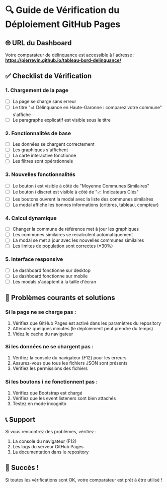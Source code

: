 # 🔍 Guide de Vérification du Déploiement GitHub Pages

## 🌐 URL du Dashboard
Votre comparateur de délinquance est accessible à l'adresse :
**https://pierrevin.github.io/tableau-bord-delinquance/**

## ✅ Checklist de Vérification

### 1. **Chargement de la page**
- [ ] La page se charge sans erreur
- [ ] Le titre "📊 Délinquance en Haute-Garonne : comparez votre commune" s'affiche
- [ ] Le paragraphe explicatif est visible sous le titre

### 2. **Fonctionnalités de base**
- [ ] Les données se chargent correctement
- [ ] Les graphiques s'affichent
- [ ] La carte interactive fonctionne
- [ ] Les filtres sont opérationnels

### 3. **Nouvelles fonctionnalités**
- [ ] Le bouton ℹ️ est visible à côté de "Moyenne Communes Similaires"
- [ ] Le bouton ℹ️ discret est visible à côté de "📈 Indicateurs Clés"
- [ ] Les boutons ouvrent la modal avec la liste des communes similaires
- [ ] La modal affiche les bonnes informations (critères, tableau, compteur)

### 4. **Calcul dynamique**
- [ ] Changer la commune de référence met à jour les graphiques
- [ ] Les communes similaires se recalculent automatiquement
- [ ] La modal se met à jour avec les nouvelles communes similaires
- [ ] Les limites de population sont correctes (±30%)

### 5. **Interface responsive**
- [ ] Le dashboard fonctionne sur desktop
- [ ] Le dashboard fonctionne sur mobile
- [ ] Les modals s'adaptent à la taille d'écran

## 🐛 Problèmes courants et solutions

### Si la page ne se charge pas :
1. Vérifiez que GitHub Pages est activé dans les paramètres du repository
2. Attendez quelques minutes (le déploiement peut prendre du temps)
3. Videz le cache du navigateur

### Si les données ne se chargent pas :
1. Vérifiez la console du navigateur (F12) pour les erreurs
2. Assurez-vous que tous les fichiers JSON sont présents
3. Vérifiez les permissions des fichiers

### Si les boutons ℹ️ ne fonctionnent pas :
1. Vérifiez que Bootstrap est chargé
2. Vérifiez que les event listeners sont bien attachés
3. Testez en mode incognito

## 📞 Support
Si vous rencontrez des problèmes, vérifiez :
1. La console du navigateur (F12)
2. Les logs du serveur GitHub Pages
3. La documentation dans le repository

## 🎉 Succès !
Si toutes les vérifications sont OK, votre comparateur est prêt à être utilisé !
